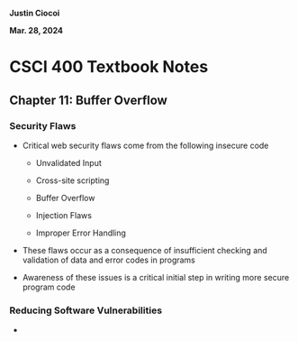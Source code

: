 **Justin Ciocoi**

**Mar. 28, 2024**

# CSCI 400 Textbook Notes

## Chapter 11: Buffer Overflow

### Security Flaws

- Critical web security flaws come from the following insecure code
  
  - Unvalidated Input
  
  - Cross-site scripting
  
  - Buffer Overflow
  
  - Injection Flaws
  
  - Improper Error Handling

- These flaws occur as a consequence of insufficient checking and validation of data and error codes in programs

- Awareness of these issues is a critical initial step in writing more secure program code

### Reducing Software Vulnerabilities

- 
